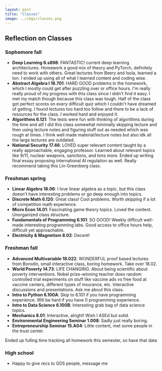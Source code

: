 ```yaml
---
layout: post
title: "Classes" 
image: ../imgs/classes.png
---
```


## Reflection on Classes

### Sophomore fall  
- **Deep Learning 6.s898**: FANTASTIC! current deep learning architectures. Homework a good mix of theory and PyTorch, definitely need to work with others. Great lectures from Beery and Isola, learned a ton. I ended up using all of what I learned content and coding wise. 
- **Abstract Algebra I 18.701**: HARD GOOD problems in the homework, which I mostly could get after puzzling over or office hours. I'm really really proud of my progress with this class since I didn't find it easy. I met my match though because this class was tough. Half of the class got perfect scores on every difficult quiz which I couldn't have dreamed of getting. I found lectures too hard too follow and there to be a lack of resources for the class. I worked hard and enjoyed it. 
- **Algorithms 6.121**: The tests were fun with thinking of algorithms during the time and all! I did this class somewhat minimally skipping lecture and then using lecture notes and figuring stuff out as needed which was rough at times. I think well made material/lecture notes but also idk all the large lectures are outdated. 
- **National Security 17.46**: LOVED super relevant content taught by a really approachable, engaging professor. Learned about relevant topics like 9/11, nuclear weapons, sanctions, and tons more. Ended up writing final essay proposing international AI regulation as well. Really recommend taking this Lin-Greenberg class. 

### Freshman spring

- **Linear Algebra 18.06**: I love linear algebra as a topic, but this class doesn't have interesting problems or go deep enough into topics.
- **Discrete Math 6.120**: Great class! Cool problems. Worth skipping if a lot of competition math experience.
- **Micro Econ 14.01**: Fascinating game theory topics. Loved the content. Unorganized class structure.
- **Fundamentals of Programming 6.101**: SO GOOD! Weekly difficult well-made interesting programming labs. Good access to office hours help, difficult yet approachable.
- **Electricity & Magnetism 8.02**: Decent!

### Freshman fall

- **Advanced Multivariable 18.022**: WONDERFUL proof based lectures from Borodin, small interactive class, boring homework. Take over 18.02.
- **World Poverty 14.73**: LIFE CHANGING. About being scientific about poverty interventions. Nobel prize-winning teacher does random controlled trial experiments on stuff like vaccine ads vs free food at vaccine centers, different types of insurance, etc. Interactive discussions and presentations. Ask me about this class.
- **Intro to Python 6.100A**: Skip to 6.101 if you have programming experience. Will be hard if you have 0 programming experience.
- **Intro to Data Science 6.100B**: Interesting grab bag of data science topics.
- **Mechanics 8.01**: Interactive, alright! Wish I ASEd but solid.
- **Environmental Engineering Seminar 1.008**: Sadly just really boring. 
- **Entrepreneurship Seminar 15.A04**: Little content, met some people in the trust center.

Ended up fulling time tracking all homework this semester, so have that data 

### High school 
- Happy to give recs to GDS people, message me


